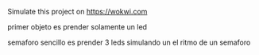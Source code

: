 Simulate this project on https://wokwi.com




primer objeto es prender solamente un led





semaforo sencillo es prender 3 leds simulando un el ritmo de un semaforo
